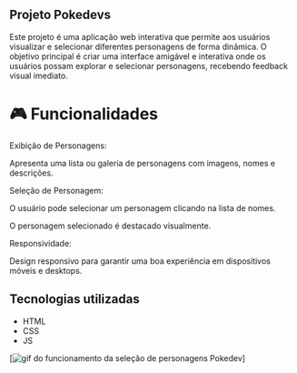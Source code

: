 ## Projeto Pokedevs 
Este projeto é uma aplicação web interativa que permite
aos usuários visualizar e selecionar diferentes personagens
de forma dinâmica. O objetivo principal é criar uma interface
amigável e interativa onde os usuários possam explorar e 
selecionar personagens, recebendo feedback visual imediato.

# 🎮 Funcionalidades

Exibição de Personagens:

Apresenta uma lista ou galeria de personagens com imagens,
nomes e descrições.

Seleção de Personagem:

O usuário pode selecionar um personagem clicando na lista de nomes.

O personagem selecionado é destacado visualmente.

Responsividade:

Design responsivo para garantir uma boa experiência em dispositivos 
móveis e desktops.

## Tecnologias utilizadas

- HTML
- CSS
- JS


[<img src="./src/imagens/imagem.gif" alt= "gif do funcionamento da seleção de personagens Pokedev">]
